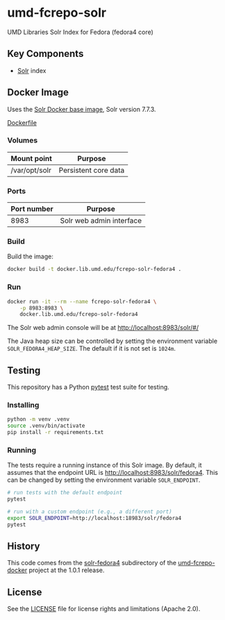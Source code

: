 # umd-fcrepo-solr

UMD Libraries Solr Index for Fedora (fedora4 core)

## Key Components

* [Solr] index

## Docker Image

Uses the [Solr Docker base image](https://hub.docker.com/_/solr/), Solr 
version 7.7.3.

[Dockerfile](Dockerfile)

### Volumes

| Mount point   | Purpose              |
|---------------|----------------------|
| /var/opt/solr | Persistent core data |

### Ports

| Port number | Purpose                  |
|-------------|--------------------------|
| 8983        | Solr web admin interface |

### Build

Build the image:

```bash
docker build -t docker.lib.umd.edu/fcrepo-solr-fedora4 .
```

### Run

```bash
docker run -it --rm --name fcrepo-solr-fedora4 \
    -p 8983:8983 \
    docker.lib.umd.edu/fcrepo-solr-fedora4
```

The Solr web admin console will be at <http://localhost:8983/solr/#/>

The Java heap size can be controlled by setting the environment variable
`SOLR_FEDORA4_HEAP_SIZE`. The default if it is not set is `1024m`.

## Testing

This repository has a Python [pytest] test suite for testing.

### Installing

```bash
python -m venv .venv
source .venv/bin/activate
pip install -r requirements.txt
```

### Running

The tests require a running instance of this Solr image. By default,
it assumes that the endpoint URL is <http://localhost:8983/solr/fedora4>.
This can be changed by setting the environment variable `SOLR_ENDPOINT`.

```bash
# run tests with the default endpoint
pytest

# run with a custom endpoint (e.g., a different port)
export SOLR_ENDPOINT=http://localhost:18983/solr/fedora4
pytest
```

## History

This code comes from the
[solr-fedora4](https://github.com/umd-lib/umd-fcrepo-docker/tree/1.0.1/solr-fedora4)
subdirectory of the [umd-fcrepo-docker] project at the 1.0.1 release.

## License

See the [LICENSE](LICENSE) file for license rights and limitations (Apache 2.0).


[Solr]: https://solr.apache.org/
[umd-fcrepo-docker]: https://github.com/umd-lib/umd-fcrepo-docker
[pytest]: https://pypi.org/project/pytest/
